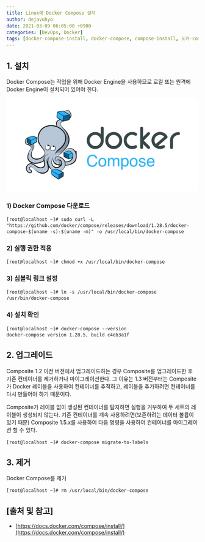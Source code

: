 ```yaml
---
title: Linux에 Docker Compose 설치
author: dejavuhyo
date: 2021-03-09 06:05:00 +0900
categories: [DevOps, Docker]
tags: [docker-compose-install, docker-compose, compose-install, 도커-compose]
---
```


## 1. 설치
Docker Compose는 작업을 위해 Docker Engine을 사용하므로 로컬 또는 원격에 Docker Engine이 설치되어 있어야 한다.

![docker-compose](/assets/img/2021-03-09-install-docker-compose/docker-compose.png)

### 1) Docker Compose 다운로드

```shell
[root@localhost ~]# sudo curl -L "https://github.com/docker/compose/releases/download/1.28.5/docker-compose-$(uname -s)-$(uname -m)" -o /usr/local/bin/docker-compose
```

### 2) 실행 권한 적용

```shell
[root@localhost ~]# chmod +x /usr/local/bin/docker-compose
```

### 3) 심볼릭 링크 설정

```shell
[root@localhost ~]# ln -s /usr/local/bin/docker-compose /usr/bin/docker-compose
```

### 4) 설치 확인

```shell
[root@localhost ~]# docker-compose --version
docker-compose version 1.28.5, build c4eb3a1f
```

## 2. 업그레이드
Composite 1.2 이전 버전에서 업그레이드하는 경우 Composite를 업그레이드한 후 기존 컨테이너를 제거하거나 마이그레이션한다. 그 이유는 1.3 버전부터는 Composite가 Docker 레이블을 사용하여 컨테이너를 추적하고, 레이블을 추가하려면 컨테이너를 다시 만들어야 하기 때문이다.

Composite가 레이블 없이 생성된 컨테이너를 탐지하면 실행을 거부하여 두 세트의 레이블이 생성되지 않는다. 기존 컨테이너를 계속 사용하려면(보존하려는 데이터 볼륨이 있기 때문) Composite 1.5.x를 사용하여 다음 명령을 사용하여 컨테이너를 마이그레이션 할 수 있다.

```shell
[root@localhost ~]# docker-compose migrate-to-labels
```

## 3. 제거 
Docker Compose를 제거

```shell
[root@localhost ~]# rm /usr/local/bin/docker-compose
```

## [출처 및 참고]
* [https://docs.docker.com/compose/install/](https://docs.docker.com/compose/install/)
